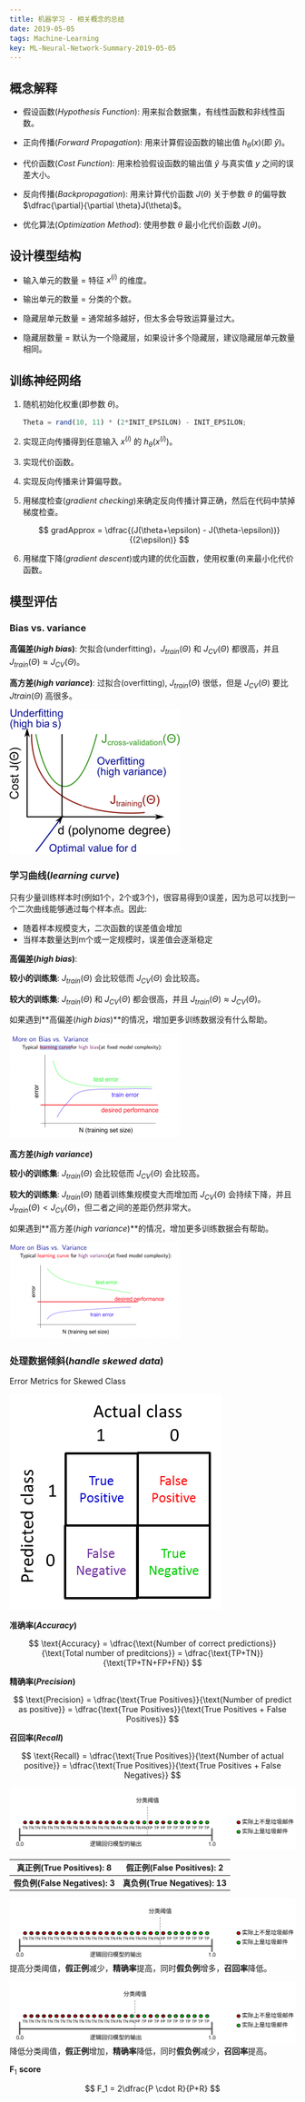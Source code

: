 ```yaml
---
title: 机器学习 - 相关概念的总结
date: 2019-05-05
tags: Machine-Learning
key: ML-Neural-Network-Summary-2019-05-05
---
```


## 概念解释

- 假设函数(_Hypothesis Function_): 用来拟合数据集，有线性函数和非线性函数。

- 正向传播(_Forward Propagation_): 用来计算假设函数的输出值 $h_\theta(x)$(即 $\hat{y}$)。

- 代价函数(_Cost Function_): 用来检验假设函数的输出值 $\hat{y}$ 与真实值 $y$ 之间的误差大小。

- 反向传播(_Backpropagation_): 用来计算代价函数 $J(\theta)$ 关于参数 $\theta$ 的偏导数 $\dfrac{\partial}{\partial \theta}J(\theta)$。

- 优化算法(_Optimization Method_): 使用参数 $\theta$ 最小化代价函数 $J(\theta)$。

<!--more-->

## 设计模型结构

- 输入单元的数量 = 特征 $x^{(i)}$ 的维度。

- 输出单元的数量 = 分类的个数。

- 隐藏层单元数量 = 通常越多越好，但太多会导致运算量过大。

- 隐藏层数量 = 默认为一个隐藏层，如果设计多个隐藏层，建议隐藏层单元数量相同。

## 训练神经网络

1. 随机初始化权重(即参数 $\theta$)。

    ```octave
    Theta = rand(10, 11) * (2*INIT_EPSILON) - INIT_EPSILON;
    ```

2. 实现正向传播得到任意输入 $x^{(i)}$ 的 $h_\theta(x^{(i)})$。

3. 实现代价函数。

4. 实现反向传播来计算偏导数。

5. 用梯度检查(_gradient checking_)来确定反向传播计算正确，然后在代码中禁掉梯度检查。

    $$
    gradApprox = \dfrac{(J(\theta+\epsilon) - J(\theta-\epsilon))}{(2\epsilon)}
    $$

6. 用梯度下降(_gradient descent_)或内建的优化函数，使用权重($\theta$)来最小化代价函数。

## 模型评估

### Bias vs. variance

**高偏差(_high bias_)**: 欠拟合(underfitting)，$J_{train}(\Theta)$ 和 $J_{CV}(\Theta)$ 都很高，并且 $J_{train}(\Theta) \approx J_{CV}(\Theta)$。

**高方差(_high variance_)**: 过拟合(overfitting), $J_{train}(\Theta)$ 很低，但是 $J_{CV}(\Theta)$ 要比 $J{train}(\Theta)$ 高很多。

![bias vs. variance](/assets/images/machine-learning/bias_vs_variance.png)

### 学习曲线(_learning curve_)

只有少量训练样本时(例如1个，2个或3个)，很容易得到0误差，因为总可以找到一个二次曲线能够通过每个样本点。因此:

- 随着样本规模变大，二次函数的误差值会增加
- 当样本数量达到m个或一定规模时，误差值会逐渐稳定

**高偏差(_high bias_)**:

**较小的训练集**: $J_{train}(\Theta)$ 会比较低而 $J_{CV}(\Theta)$ 会比较高。

**较大的训练集**: $J_{train}(\Theta)$ 和 $J_{CV}(\Theta)$ 都会很高，并且 $J_{train}(\Theta) \approx J_{CV}(\Theta)$。

如果遇到**高偏差(_high bias_)**的情况，增加更多训练数据没有什么帮助。

![high bias](/assets/images/machine-learning/high_bias.png)

**高方差(_high variance_)**

**较小的训练集**: $J_{train}(\Theta)$ 会比较低而 $J_{CV}(\Theta)$ 会比较高。

**较大的训练集**: $J_{train}(\Theta)$ 随着训练集规模变大而增加而 $J_{CV}(\Theta)$ 会持续下降，并且 $J_{train}(\Theta) \lt J_{CV}(\Theta)$，但二者之间的差距仍然非常大。

如果遇到**高方差(_high variance_)**的情况，增加更多训练数据会有帮助。

![high variance](/assets/images/machine-learning/high_variance.png)

### 处理数据倾斜(_handle skewed data_)

Error Metrics for Skewed Class

![precision and recall](/assets/images/machine-learning/precision_and_recall.png)

**准确率(_Accuracy_)**

$$
\text{Accuracy} = \dfrac{\text{Number of correct predictions}}{\text{Total number of preditcions}} = \dfrac{\text{TP+TN}}{\text{TP+TN+FP+FN}}
$$

**精确率(_Precision_)**

$$
\text{Precision} = \dfrac{\text{True Positives}}{\text{Number of predict as positive}} = \dfrac{\text{True Positives}}{\text{True Positives + False Positives}}
$$

**召回率(_Recall_)**

$$
\text{Recall} = \dfrac{\text{True Positives}}{\text{Number of actual positive}} = \dfrac{\text{True Positives}}{\text{True Positives + False Negatives}}
$$

![precision vs recal base](/assets/images/machine-learning/precision_vs_recall_base.svg)

|   真正例(True Positives): 8    |   假正例(False Positives): 2   |
| :----------------------------: | :----------------------------: |
| **假负例(False Negatives): 3** | **真负例(True Negatives): 13** |

![precision vs recal raise threshold](/assets/images/machine-learning/precision_vs_recall_raise_threshold.svg)
提高分类阈值，**假正例**减少，**精确率**提高，同时**假负例**增多，**召回率**降低。

![precision vs recal lower threshold](/assets/images/machine-learning/precision_vs_recall_lower_threshold.svg)
降低分类阈值，**假正例**增加，**精确率**降低，同时**假负例**减少，**召回率**提高。

$\boldsymbol F_1$ **score**

$$
F_1 = 2\dfrac{P \cdot R}{P+R}
$$